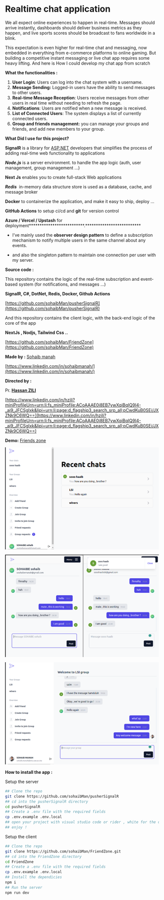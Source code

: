 # Realtime chat application

We all expect online experiences to happen in real-time. Messages should arrive instantly, dashboards should deliver business metrics as they happen, and live sports scores should be broadcast to fans worldwide in a blink.

This expectation is even higher for real-time chat and messaging, now embedded in everything from e-commerce platforms to online gaming. But building a competitive instant messaging or live chat app requires some heavy lifting. And here is How I could develop my chat app from scratch

**What the functionalities :** 

1. **User Login**: Users can log into the chat system with a username.
2. **Message Sending:** Logged-in users have the ability to send messages to other users.
3. **Real-time Message Reception**: Users receive messages from other users in real time without needing to refresh the page.
4. **Notifications**: Users are notified when a new message is received.
5. **List of Connected Users**: The system displays a list of currently connected users.
6. **Group and friends management:**  you can manage your groups and friends, and add new members to your group.

**What Did I use for this project?** 

**SignalR** is a library for [ASP.NET](http://asp.net/) developers that simplifies the process of adding real-time web functionality to applications

***Node.js*** is a  server environment. to handle the app logic (auth, user management, group management …) 

**Next Js** enables you to create full-stack Web applications

***Redis***  in-memory data structure store is used as a database, cache, and message broker

**Docker** to containerize the application, and make it easy to ship, deploy …

**GitHub Actions** to setup ci/cd and **git** for version control 

**************************Azure / Vercel / Upstash************************** for deployment**************************.**************************

- I’ve mainly used the **observer design pattern** to define a subscription mechanism to notify multiple users in the same channel about any events.

- and also the singleton pattern to maintain one connection per user with my server.

**Source code :**

This repository contains the logic of the real-time subscription and event-based system (for notifications, and messages …)

**************SignalR, C#, DotNet, Redis, Docker, Github Actions**************

[https://github.com/sohaibMan/pusherSignalR](https://github.com/sohaibMan/pusherSignalR)

And this repository contains the client logic, with the back-end logic of the core of the app

**NextJs , Nodjs, Tailwind Css  ..**

[https://github.com/sohaibMan/FriendZone](https://github.com/sohaibMan/FriendZone)

**Made by :**  [Sohaib manah](https://sohaibmanah.netlify.app/)

[https://www.linkedin.com/in/sohaibmanah/](https://www.linkedin.com/in/sohaibmanah/)

**Directed by :**

 Pr. ****[Hassan ZILI](https://ma.linkedin.com/in/hzili?trk=public-profile-badge-profile-badge-profile-name)****

[https://www.linkedin.com/in/hzili?miniProfileUrn=urn:li:fs_miniProfile:ACoAAAE0i8EB7ywXqiBqIQ9I4-_ai9_JFCSgIxk&lipi=urn:li:page:d_flagship3_search_srp_all;pCwdKuB0SEi/JXZNk9C6WQ==](https://www.linkedin.com/in/hzili?miniProfileUrn=urn:li:fs_miniProfile:ACoAAAE0i8EB7ywXqiBqIQ9I4-_ai9_JFCSgIxk&lipi=urn:li:page:d_flagship3_search_srp_all;pCwdKuB0SEi/JXZNk9C6WQ==)

**Demo:** [Friends zone](https://friendszone.vercel.app/)

![Untitled](Realtime%20chat%20application%2027c762518ab7473491b251f3d1653ea5/Untitled.png)

![Untitled](Realtime%20chat%20application%2027c762518ab7473491b251f3d1653ea5/Untitled%201.png)

![Untitled](Realtime%20chat%20application%2027c762518ab7473491b251f3d1653ea5/Untitled%202.png)

************************************************How to install the app :************************************************

Setup the server 

```bash
## Clone the repo
git clone https://github.com/sohaibMan/pusherSignalR
## cd into the pusherSignalR directory 
cd pusherSignalR
## Create a .env file with the required fields 
cp .env.example .env.local
## open your project with visual studio code or rider , white for the dependicies to be install and the run the server 
## enjoy !
```

Setup the client 

```bash
## Clone the repo
git clone https://github.com/sohaibMan/FriendZone.git 
## cd into the FriendZone directory 
cd FriendZone
## Create a .env file with the required fields 
cp .env.example .env.local
## Install the dependicies 
npm i
## Run the server
npm run dev
```
